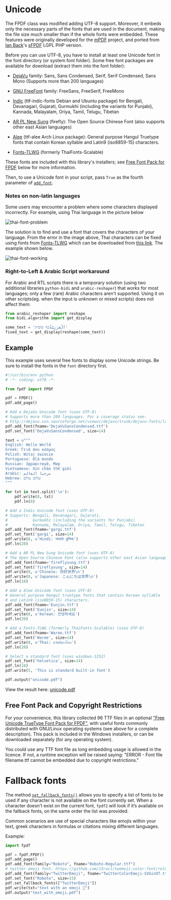 # Unicode #

The FPDF class was modified adding UTF-8 support.
Moreover, it embeds only the necessary parts of the fonts that are used in the 
document, making the file size much smaller than if the whole fonts were 
embedded. These features were originally developed for the 
[mPDF](http://mpdf.bpm1.com/) project, and ported from 
[Ian Back](mailto:ian@bpm1.com?subject=sFPDF)'s
[sFPDF](http://www.fpdf.org/en/script/script91.php) LGPL PHP version.

Before you can use UTF-8, you have to install at least one Unicode font in the 
font directory (or system font folder). Some free font packages are available 
for download (extract them into the font folder):

  * [DejaVu](http://dejavu-fonts.org/) family: Sans, Sans Condensed, Serif,
Serif Condensed, Sans Mono (Supports more than 200 languages)

  * [GNU FreeFont](http://www.gnu.org/software/freefont/) family: FreeSans,
FreeSerif, FreeMono

  * [Indic](http://en.wikipedia.org/wiki/Help:Multilingual_support_(Indic))
(ttf-indic-fonts Debian and Ubuntu package) for Bengali, Devanagari, Gujarati,
Gurmukhi (including the variants for Punjabi), Kannada, Malayalam, Oriya,
Tamil, Telugu, Tibetan

  * [AR PL New Sung](http://www.study-area.org/apt/firefly-font/) (firefly):
The Open Source Chinese Font (also supports other east Asian languages)

  * [Alee](https://wiki.archlinux.org/index.php/Fonts) (ttf-alee Arch Linux
package): General purpose Hangul Truetype fonts that contain Korean syllable
and Latin9 (iso8859-15) characters.

  * [Fonts-TLWG](http://linux.thai.net/projects/fonts-tlwg/) (formerly
ThaiFonts-Scalable)

These fonts are included with this library's installers; see 
[Free Font Pack for FPDF](#free-font-pack-and-copyright-restrictions) below for
more information.

Then, to use a Unicode font in your script, pass `True` as the fourth parameter 
of [`add_font`](fpdf/fpdf.html#fpdf.fpdf.FPDF.add_font).

### Notes on non-latin languages

Some users may encounter a problem where some characters displayed incorrectly. For example, using Thai language in the picture below

![thai-font-problem](https://raw.githubusercontent.com/PyFPDF/fpdf2/master/tutorial/thai-accent-error.png)

The solution is to find and use a font that covers the characters of your language.
From the error in the image above, Thai characters can be fixed using fonts from  [Fonts-TLWG](http://linux.thai.net/projects/fonts-tlwg/) which can be downloaded from
[this link](https://linux.thai.net/pub/thailinux/software/fonts-tlwg/fonts/). The example shown below.

![thai-font-working](https://raw.githubusercontent.com/PyFPDF/fpdf2/master/tutorial/thai-accent-working.png)

### Right-to-Left & Arabic Script workaround
For Arabic and RTL scripts there is a temporary solution (using two additional libraries `python-bidi` and `arabic-reshaper`) that works for most languages; only a few (rare) Arabic characters aren't supported. Using it on other scripts(eg. when the input is unknown or mixed scripts) does not affect them:
```python
from arabic_reshaper import reshape
from bidi.algorithm import get_display

some_text = 'اَلْعَرَبِيَّةُכַּף סוֹפִית'
fixed_text = get_display(reshape(some_text))
```

## Example ##

This example uses several free fonts to display some Unicode strings. Be sure to
install the fonts in the `font` directory first.

```python
#!/usr/bin/env python
# -*- coding: utf8 -*-

from fpdf import FPDF

pdf = FPDF()
pdf.add_page()

# Add a DejaVu Unicode font (uses UTF-8)
# Supports more than 200 languages. For a coverage status see:
# http://dejavu.svn.sourceforge.net/viewvc/dejavu/trunk/dejavu-fonts/langcover.txt
pdf.add_font(fname='DejaVuSansCondensed.ttf')
pdf.set_font('DejaVuSansCondensed', size=14)

text = u"""
English: Hello World
Greek: Γειά σου κόσμος
Polish: Witaj świecie
Portuguese: Olá mundo
Russian: Здравствуй, Мир
Vietnamese: Xin chào thế giới
Arabic: مرحبا العالم
Hebrew: שלום עולם
"""

for txt in text.split('\n'):
    pdf.write(8, txt)
    pdf.ln(8)

# Add a Indic Unicode font (uses UTF-8)
# Supports: Bengali, Devanagari, Gujarati, 
#           Gurmukhi (including the variants for Punjabi) 
#           Kannada, Malayalam, Oriya, Tamil, Telugu, Tibetan
pdf.add_font(fname='gargi.ttf')
pdf.set_font('gargi', size=14)
pdf.write(8, u'Hindi: नमस्ते दुनिया')
pdf.ln(20)

# Add a AR PL New Sung Unicode font (uses UTF-8)
# The Open Source Chinese Font (also supports other east Asian languages)
pdf.add_font(fname='fireflysung.ttf')
pdf.set_font('fireflysung', size=14)
pdf.write(8, u'Chinese: 你好世界\n')
pdf.write(8, u'Japanese: こんにちは世界\n')
pdf.ln(10)

# Add a Alee Unicode font (uses UTF-8)
# General purpose Hangul truetype fonts that contain Korean syllable 
# and Latin9 (iso8859-15) characters.
pdf.add_font(fname='Eunjin.ttf')
pdf.set_font('Eunjin', size=14)
pdf.write(8, u'Korean: 안녕하세요')
pdf.ln(20)

# Add a Fonts-TLWG (formerly ThaiFonts-Scalable) (uses UTF-8)
pdf.add_font(fname='Waree.ttf')
pdf.set_font('Waree', size=14)
pdf.write(8, u'Thai: สวัสดีชาวโลก')
pdf.ln(20)

# Select a standard font (uses windows-1252)
pdf.set_font('helvetica', size=14)
pdf.ln(10)
pdf.write(5, 'This is standard built-in font')

pdf.output("unicode.pdf")
```


View the result here: 
[unicode.pdf](https://github.com/PyFPDF/fpdf2/raw/master/tutorial/unicode.pdf)

## Free Font Pack and Copyright Restrictions ##

For your convenience, this library collected 96 TTF files in an optional 
["Free Unicode TrueType Font Pack for FPDF"](https://github.com/reingart/pyfpdf/releases/download/binary/fpdf_unicode_font_pack.zip),
with useful fonts commonly distributed with GNU/Linux operating systems (see 
above for a complete description). This pack is included in the Windows 
installers, or can be downloaded separately (for any operating system).

You could use any TTF font file as long embedding usage is allowed in the licence.
If not, a runtime exception will be raised saying: "ERROR - Font file 
filename.ttf cannot be embedded due to copyright restrictions."

# Fallback fonts #

The method [`set_fallback_fonts()`](fpdf/fpdf.html#fpdf.fpdf.FPDF.set_fallback_fonts) allows you to specify a list of fonts to be used if any character is not available on the font currently set. When a character doesn’t exist on the current font, `fpdf2` will look if it’s available on the fallback fonts, on the same order the list was provided.

Common scenarios are use of special characters like emojis within your text, greek characters in formulas or citations mixing different languages.

Example:
```python
import fpdf

pdf = fpdf.FPDF()
pdf.add_page()
pdf.add_font(family="Roboto", fname="Roboto-Regular.ttf")
# twitter emoji font: https://github.com/13rac1/twemoji-color-font/releases
pdf.add_font(family="TwitterEmoji", fname="TwitterColorEmoji-SVGinOT.ttf")
pdf.set_font("Roboto", size=15)
pdf.set_fallback_fonts(["TwitterEmoji"])
pdf.write(txt="text with an emoji 🌭")
pdf.output("text_with_emoji.pdf")
```
